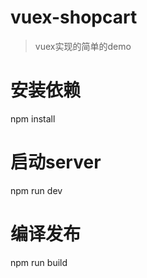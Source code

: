 # vuex-shopcart

> vuex实现的简单的demo


# 安装依赖
npm install

# 启动server
npm run dev

# 编译发布
npm run build
```
